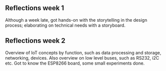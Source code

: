 ## Reflections week 1
Although a week late, got hands-on with the storytelling in the design process; elaborating on technical needs with a storyboard.

## Reflections week 2
Overview of IoT concepts by function, such as data processing and storage, networking, devices.
Also overview on low level buses, such as RS232, i2C etc.
Got to know the ESP8266 board, some small experiments done.
